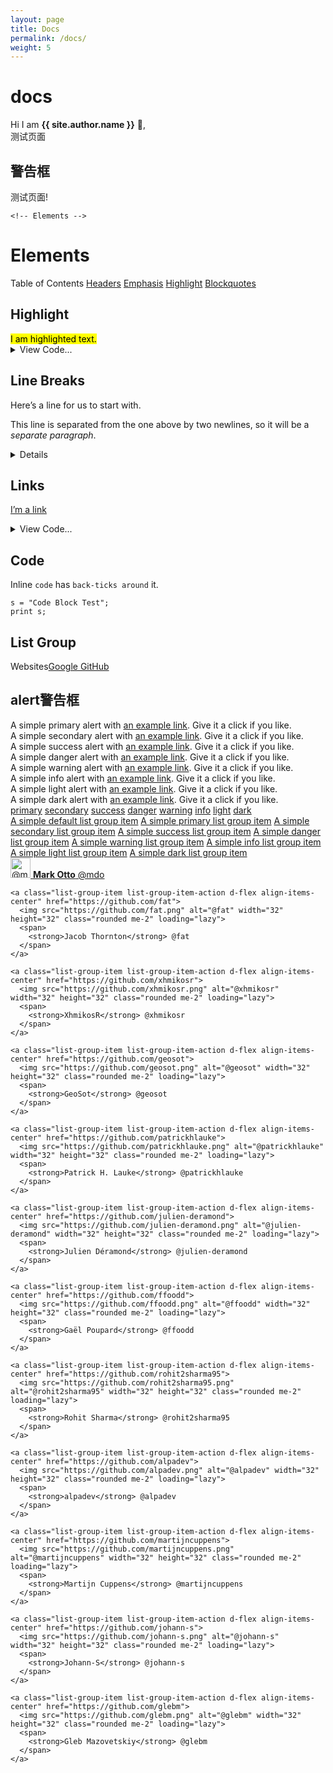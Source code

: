```yaml
---
layout: page
title: Docs
permalink: /docs/
weight: 5
---
```


# **docs**

Hi I am **{{ site.author.name }}** :wave:,<br>
测试页面
<div class="row">
<div class="col-lg-10 mx-auto mt-5 markdown-body">
        <!-- 关闭警告框 -->
          <h2>警告框</h2>
   <div class="alert alert-danger" role="alert">
  测试页面!
</div>
    
    <!-- Elements -->
  <h1>Elements</h1>
<div class="list-group my-3">
  <a class="list-group-item active disabled text-white">Table of Contents</a>
  <a class="list-group-item list-group-item-action" href="https://icp.me/docs">Headers</a>
  <a class="list-group-item list-group-item-action" href="#emphasis">Emphasis</a>
  <a class="list-group-item list-group-item-action" href="#highlight">Highlight</a>
  <a class="list-group-item list-group-item-action" href="#blockquotes">Blockquotes</a>
</div>
     <!-- Highlight -->
  <h2 id="highlight"> Highlight</h2>
<mark class="px-2">I am highlighted text.</mark><details>
  <summary class="text-monospace">View Code...</summary><figure class="highlight">
    <pre><code class="language-liquid" data-lang="liquid">[I'm a link](https://www.google.com)</code></pre></figure>
</details>

 <!-- Line Breaks --> 
  <h2 id="line-breaks"> Line Breaks</h2>
<p>Here’s a line for us to start with.</p>

<p>This line is separated from the one above by two newlines, so it will be a <em>separate paragraph</em>.</p>

<details>

    <summary class="text-monospace">View Code...</summary><figure class="highlight"><pre><code class="language-liquid" data-lang="liquid">Here's a line for us to start with.

This line is separated from the one above by two newlines, so it will be a *separate paragraph*.

This line is also a separate paragraph, but...
This line is only separated by a single newline, so it's a separate line in the *same paragraph*.</code></pre></figure></details>


   <!-- Links -->
<h2 id="links"> Links</h2>
<p><a href="https://www.google.com">I’m a link</a></p>
<details>
    <summary class="text-monospace">View Code...</summary><figure class="highlight"><pre><code class="language-liquid" data-lang="liquid">[I'm a link](https://www.google.com)</code></pre></figure>
</details>

  <!-- Code -->
<h2 id="code"> Code</h2>
<p>Inline <code class="language-plaintext highlighter-rouge">code</code> has <code class="language-plaintext highlighter-rouge">back-ticks around</code> it.</p>

<div class="language-plaintext highlighter-rouge"><div class="highlight"><pre class="highlight"><code>s = "Code Block Test";
print s;
</code></pre></div></div>

  <!-- List Group -->
<h2 id="list-group"> List Group</h2>
<div class="list-group my-3">
<a class="list-group-item active disabled text-white">Websites</a><a class="list-group-item list-group-item-action" href="https://www.google.com">Google</a><a class="list-group-item list-group-item-action" href="https://www.github.com">
GitHub</a>
</div>
    
  <!-- alert警告框 -->
  <h2 id="list-group"> alert警告框</h2>
<div class="alert alert-primary" role="alert">
  A simple primary alert with <a href="#" class="alert-link">an example link</a>. Give it a click if you like.
</div>
<div class="alert alert-secondary" role="alert">
  A simple secondary alert with <a href="#" class="alert-link">an example link</a>. Give it a click if you like.
</div>
<div class="alert alert-success" role="alert">
  A simple success alert with <a href="#" class="alert-link">an example link</a>. Give it a click if you like.
</div>
<div class="alert alert-danger" role="alert">
  A simple danger alert with <a href="#" class="alert-link">an example link</a>. Give it a click if you like.
</div>
<div class="alert alert-warning" role="alert">
  A simple warning alert with <a href="#" class="alert-link">an example link</a>. Give it a click if you like.
</div>
<div class="alert alert-info" role="alert">
  A simple info alert with <a href="#" class="alert-link">an example link</a>. Give it a click if you like.
</div>
<div class="alert alert-light" role="alert">
  A simple light alert with <a href="#" class="alert-link">an example link</a>. Give it a click if you like.
</div>
<div class="alert alert-dark" role="alert">
  A simple dark alert with <a href="#" class="alert-link">an example link</a>. Give it a click if you like.
</div>
<!-- alert警告框链接 -->
<a class="btn btn-outline-primary" href="#" role="button">primary</a>
<a class="btn btn-outline-secondary" href="#" role="button">secondary</a>
<a class="btn btn-outline-success" href="#" role="button">success</a>
<a class="btn btn-outline-danger" href="#" role="button">danger</a>
<a class="btn btn-outline-warning" href="#" role="button">warning</a>
<a class="btn btn-outline-info" href="#" role="button">info</a>
<a class="btn btn-outline-light" href="#" role="button">light</a>
<a class="btn btn-outline-dark" href="#" role="button">dark</a>

<div class="list-group">
  <a href="#" class="list-group-item list-group-item-action">A simple default list group item</a>
  <a href="#" class="list-group-item list-group-item-action list-group-item-primary">A simple primary list group item</a>
  <a href="#" class="list-group-item list-group-item-action list-group-item-secondary">A simple secondary list group item</a>
  <a href="#" class="list-group-item list-group-item-action list-group-item-success">A simple success list group item</a>
  <a href="#" class="list-group-item list-group-item-action list-group-item-danger">A simple danger list group item</a>
  <a href="#" class="list-group-item list-group-item-action list-group-item-warning">A simple warning list group item</a>
  <a href="#" class="list-group-item list-group-item-action list-group-item-info">A simple info list group item</a>
  <a href="#" class="list-group-item list-group-item-action list-group-item-light">A simple light list group item</a>
  <a href="#" class="list-group-item list-group-item-action list-group-item-dark">A simple dark list group item</a>
</div>

</div>

<!-- list-group my-3 -->
<div class="list-group my-3">
    <a class="list-group-item list-group-item-action d-flex align-items-center" href="https://github.com/mdo">
      <img src="https://github.com/mdo.png" alt="@mdo" width="32" height="32" class="rounded me-2" loading="lazy">
      <span>
        <strong>Mark Otto</strong> @mdo
      </span>
    </a>
  
    <a class="list-group-item list-group-item-action d-flex align-items-center" href="https://github.com/fat">
      <img src="https://github.com/fat.png" alt="@fat" width="32" height="32" class="rounded me-2" loading="lazy">
      <span>
        <strong>Jacob Thornton</strong> @fat
      </span>
    </a>
  
    <a class="list-group-item list-group-item-action d-flex align-items-center" href="https://github.com/xhmikosr">
      <img src="https://github.com/xhmikosr.png" alt="@xhmikosr" width="32" height="32" class="rounded me-2" loading="lazy">
      <span>
        <strong>XhmikosR</strong> @xhmikosr
      </span>
    </a>
  
    <a class="list-group-item list-group-item-action d-flex align-items-center" href="https://github.com/geosot">
      <img src="https://github.com/geosot.png" alt="@geosot" width="32" height="32" class="rounded me-2" loading="lazy">
      <span>
        <strong>GeoSot</strong> @geosot
      </span>
    </a>
  
    <a class="list-group-item list-group-item-action d-flex align-items-center" href="https://github.com/patrickhlauke">
      <img src="https://github.com/patrickhlauke.png" alt="@patrickhlauke" width="32" height="32" class="rounded me-2" loading="lazy">
      <span>
        <strong>Patrick H. Lauke</strong> @patrickhlauke
      </span>
    </a>
  
    <a class="list-group-item list-group-item-action d-flex align-items-center" href="https://github.com/julien-deramond">
      <img src="https://github.com/julien-deramond.png" alt="@julien-deramond" width="32" height="32" class="rounded me-2" loading="lazy">
      <span>
        <strong>Julien Déramond</strong> @julien-deramond
      </span>
    </a>
  
    <a class="list-group-item list-group-item-action d-flex align-items-center" href="https://github.com/ffoodd">
      <img src="https://github.com/ffoodd.png" alt="@ffoodd" width="32" height="32" class="rounded me-2" loading="lazy">
      <span>
        <strong>Gaël Poupard</strong> @ffoodd
      </span>
    </a>
  
    <a class="list-group-item list-group-item-action d-flex align-items-center" href="https://github.com/rohit2sharma95">
      <img src="https://github.com/rohit2sharma95.png" alt="@rohit2sharma95" width="32" height="32" class="rounded me-2" loading="lazy">
      <span>
        <strong>Rohit Sharma</strong> @rohit2sharma95
      </span>
    </a>
  
    <a class="list-group-item list-group-item-action d-flex align-items-center" href="https://github.com/alpadev">
      <img src="https://github.com/alpadev.png" alt="@alpadev" width="32" height="32" class="rounded me-2" loading="lazy">
      <span>
        <strong>alpadev</strong> @alpadev
      </span>
    </a>
  
    <a class="list-group-item list-group-item-action d-flex align-items-center" href="https://github.com/martijncuppens">
      <img src="https://github.com/martijncuppens.png" alt="@martijncuppens" width="32" height="32" class="rounded me-2" loading="lazy">
      <span>
        <strong>Martijn Cuppens</strong> @martijncuppens
      </span>
    </a>
  
    <a class="list-group-item list-group-item-action d-flex align-items-center" href="https://github.com/johann-s">
      <img src="https://github.com/johann-s.png" alt="@johann-s" width="32" height="32" class="rounded me-2" loading="lazy">
      <span>
        <strong>Johann-S</strong> @johann-s
      </span>
    </a>
  
    <a class="list-group-item list-group-item-action d-flex align-items-center" href="https://github.com/glebm">
      <img src="https://github.com/glebm.png" alt="@glebm" width="32" height="32" class="rounded me-2" loading="lazy">
      <span>
        <strong>Gleb Mazovetskiy</strong> @glebm
      </span>
    </a>
  </div>
  
